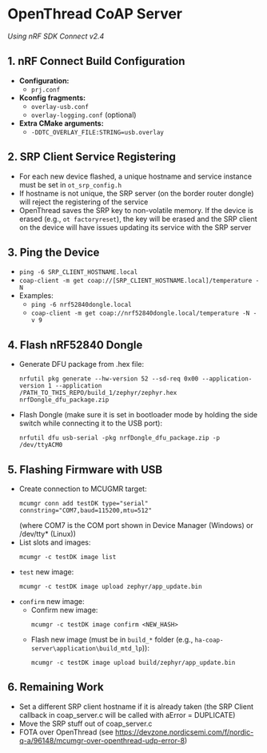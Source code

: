 # OpenThread CoAP Server

*Using nRF SDK Connect v2.4*

## 1. nRF Connect Build Configuration

- **Configuration:**
  * `prj.conf`
- **Kconfig fragments:**
  * `overlay-usb.conf`
  * `overlay-logging.conf` (optional)
- **Extra CMake arguments:**
  * `-DDTC_OVERLAY_FILE:STRING=usb.overlay`

## 2. SRP Client Service Registering

- For each new device flashed, a unique hostname and service instance must be set in `ot_srp_config.h`
- If hostname is not unique, the SRP server (on the border router dongle) will reject the registering of the service
- OpenThread saves the SRP key to non-volatile memory. If the device is erased (e.g., `ot factoryreset`), the key will be erased and the SRP client on the device will have issues updating its service with the SRP server

## 3. Ping the Device

- `ping -6 SRP_CLIENT_HOSTNAME.local`
- `coap-client -m get coap://[SRP_CLIENT_HOSTNAME.local]/temperature -N`
- Examples:
  * `ping -6 nrf52840dongle.local`
  * `coap-client -m get coap://nrf52840dongle.local/temperature -N -v 9`

## 4. Flash nRF52840 Dongle

- Generate DFU package from .hex file:
  ```
  nrfutil pkg generate --hw-version 52 --sd-req 0x00 --application-version 1 --application /PATH_TO_THIS_REPO/build_1/zephyr/zephyr.hex nrfDongle_dfu_package.zip
  ```
- Flash Dongle (make sure it is set in bootloader mode by holding the side switch while connecting it to the USB port):
  ```
  nrfutil dfu usb-serial -pkg nrfDongle_dfu_package.zip -p /dev/ttyACM0
  ```

## 5. Flashing Firmware with USB

- Create connection to MCUGMR target:
  ```
  mcumgr conn add testDK type="serial" connstring="COM7,baud=115200,mtu=512"
  ```
  (where COM7 is the COM port shown in Device Manager (Windows) or /dev/tty* (Linux))
- List slots and images:
  ```
  mcumgr -c testDK image list
  ```
- `test` new image:
  ```
  mcumgr -c testDK image upload zephyr/app_update.bin
  ```
- `confirm` new image:
  - Confirm new image:
    ```
    mcumgr -c testDK image confirm <NEW_HASH>
    ```
  - Flash new image (must be in `build_*` folder (e.g., `ha-coap-server\application\build_mtd_lp`)):
    ```
    mcumgr -c testDK image upload build/zephyr/app_update.bin
    ```

## 6. Remaining Work

- Set a different SRP client hostname if it is already taken (the SRP Client callback in coap_server.c will be called with aError = DUPLICATE)
- Move the SRP stuff out of coap_server.c
- FOTA over OpenThread (see https://devzone.nordicsemi.com/f/nordic-q-a/96148/mcumgr-over-openthread-udp-error-8)